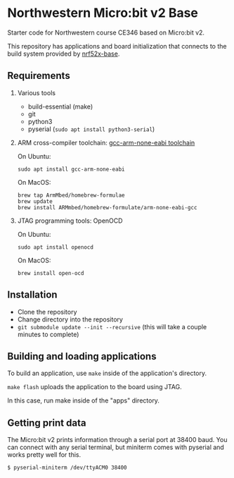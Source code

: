 # Northwestern Micro:bit v2 Base

Starter code for Northwestern course CE346 based on Micro:bit v2.

This repository has applications and board initialization that connects to the
build system provided by [nrf52x-base](https://github.com/lab11/nrf52x-base).


## Requirements
 
 1. Various tools
 
    * build-essential (make)
    * git
    * python3
    * pyserial (`sudo apt install python3-serial`)

 2. ARM cross-compiler toolchain: [gcc-arm-none-eabi toolchain](https://developer.arm.com/tools-and-software/open-source-software/developer-tools/gnu-toolchain/gnu-rm/downloads)

    On Ubuntu:

        sudo apt install gcc-arm-none-eabi

    On MacOS:

        brew tap ArmMbed/homebrew-formulae
        brew update
        brew install ARMmbed/homebrew-formulate/arm-none-eabi-gcc

 3. JTAG programming tools: OpenOCD

    On Ubuntu:

        sudo apt install openocd

    On MacOS:

        brew install open-ocd


## Installation

 * Clone the repository
 * Change directory into the repository
 * `git submodule update --init --recursive` (this will take a couple minutes to complete)


## Building and loading applications

To build an application, use `make` inside of the application's directory.

`make flash` uploads the application to the board using JTAG.

In this case, run make inside of the "apps" directory.


## Getting print data

The Micro:bit v2 prints information through a serial port at 38400 baud. You
can connect with any serial terminal, but miniterm comes with pyserial and
works pretty well for this.

```
$ pyserial-miniterm /dev/ttyACM0 38400
```


